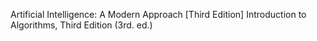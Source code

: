 Artificial Intelligence: A Modern Approach [Third Edition]
Introduction to Algorithms, Third Edition (3rd. ed.)
